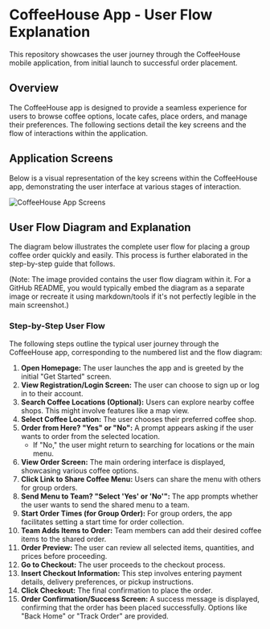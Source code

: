 
# CoffeeHouse App - User Flow Explanation

This repository showcases the user journey through the CoffeeHouse mobile application, from initial launch to successful order placement.

## Overview

The CoffeeHouse app is designed to provide a seamless experience for users to browse coffee options, locate cafes, place orders, and manage their preferences. The following sections detail the key screens and the flow of interactions within the application.

## Application Screens

Below is a visual representation of the key screens within the CoffeeHouse app, demonstrating the user interface at various stages of interaction.

![CoffeeHouse App Screens](Screen%20Shot%202024-09-22%20at%2018.44.03.jpg)

## User Flow Diagram and Explanation

The diagram below illustrates the complete user flow for placing a group coffee order quickly and easily. This process is further elaborated in the step-by-step guide that follows.

(Note: The image provided contains the user flow diagram within it. For a GitHub README, you would typically embed the diagram as a separate image or recreate it using markdown/tools if it's not perfectly legible in the main screenshot.)

### Step-by-Step User Flow

The following steps outline the typical user journey through the CoffeeHouse app, corresponding to the numbered list and the flow diagram:

1.  **Open Homepage:** The user launches the app and is greeted by the initial "Get Started" screen.
2.  **View Registration/Login Screen:** The user can choose to sign up or log in to their account.
3.  **Search Coffee Locations (Optional):** Users can explore nearby coffee shops. This might involve features like a map view.
4.  **Select Coffee Location:** The user chooses their preferred coffee shop.
5.  **Order from Here? "Yes" or "No":** A prompt appears asking if the user wants to order from the selected location.
    * If "No," the user might return to searching for locations or the main menu.
6.  **View Order Screen:** The main ordering interface is displayed, showcasing various coffee options.
7.  **Click Link to Share Coffee Menu:** Users can share the menu with others for group orders.
8.  **Send Menu to Team? "Select 'Yes' or 'No'":** The app prompts whether the user wants to send the shared menu to a team.
9.  **Start Order Times (for Group Order):** For group orders, the app facilitates setting a start time for order collection.
10. **Team Adds Items to Order:** Team members can add their desired coffee items to the shared order.
11. **Order Preview:** The user can review all selected items, quantities, and prices before proceeding.
12. **Go to Checkout:** The user proceeds to the checkout process.
13. **Insert Checkout Information:** This step involves entering payment details, delivery preferences, or pickup instructions.
14. **Click Checkout:** The final confirmation to place the order.
15. **Order Confirmation/Success Screen:** A success message is displayed, confirming that the order has been placed successfully. Options like "Back Home" or "Track Order" are provided.
